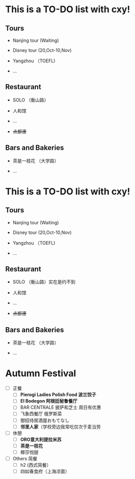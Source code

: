 # This is a TO-DO list with cxy!
## Tours
+ Nanjing tour (Waiting)

+ Disney tour (20,Oct-10,Nov)

+ Yangzhou （TOEFL)

+ ...
## Restaurant
+ SOLO （衡山路）

+ 人和馆 

+ ...
+ ~~点都德~~
## Bars and Bakeries
+ 茶是一枝花 （大学路）

+ ...
# This is a TO-DO list with cxy!
## Tours
+ Nanjing tour (Waiting)

+ Disney tour (20,Oct-10,Nov)

+ Yangzhou （TOEFL)

+ ...
## Restaurant
+ SOLO （衡山路）实在是约不到

+ 人和馆 

+ ...
+ ~~点都德~~
## Bars and Bakeries
+ 茶是一枝花 （大学路）

+ ...

# Autumn Festival
- [ ] 正餐
    - [ ] **Pierogi Ladies Polish Food 波兰饺子**
    - [ ] **El Bodegon 阿根廷秘鲁餐厅** 
    - [ ] BAR CENTRALE 披萨和芝士 周日有优惠
    - [ ] 飞象西餐厅 俄罗斯菜
    - [ ] 御招待居酒屋おもてなし
    - [ ] **邻里人家**（学校旁边我常吃仅次于麦当劳
- [ ] 休憩
    - [ ] **ORO意大利提拉米苏** 
    - [ ] **茶是一枝花**
    - [ ] 椰莎悦甜
- [ ] Others 简餐
    - [ ] h2 (西式简餐）
    - [ ] 四如春食府（上海凉面）
